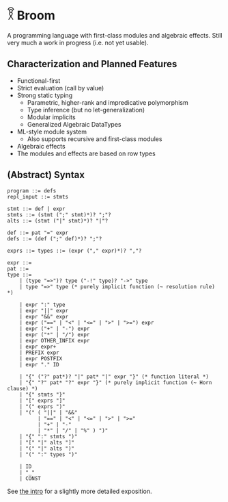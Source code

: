 # 𓎝 Broom

A programming language with first-class modules and algebraic effects.  Still
very much a work in progress (i.e. not yet usable).

## Characterization and Planned Features

* Functional-first
* Strict evaluation (call by value)
* Strong static typing
    - Parametric, higher-rank and impredicative polymorphism
    - Type inference (but no let-generalization)
    - Modular implicits
    - Generalized Algebraic DataTypes
* ML-style module system
    - Also supports recursive and first-class modules
* Algebraic effects
* The modules and effects are based on row types

## (Abstract) Syntax

```
program ::= defs
repl_input ::= stmts

stmt ::= def | expr
stmts ::= (stmt (";" stmt)*)? ";"?
alts ::= (stmt ("|" stmt)*)? "|"?

def ::= pat "=" expr
defs ::= (def (";" def)*)? ";"?

exprs ::= types ::= (expr ("," expr)*)? ","?

expr ::=
pat ::=
type ::= 
    | (type "=>")? type ("-!" type)? "->" type
    | type "=>" type (* purely implicit function (~ resolution rule) *)

    | expr ":" type
    | expr "||" expr
    | expr "&&" expr
    | expr ("==" | "<" | "<=" | ">" | ">=") expr
    | expr ("+" | "-") expr
    | expr ("*" | "/") expr
    | expr OTHER_INFIX expr
    | expr expr+
    | PREFIX expr
    | expr POSTFIX
    | expr "." ID

    | "{" ("?" pat*)? "|" pat* "|" expr "}" (* function literal *)
    | "{" "?" pat* "?" expr "}" (* purely implicit function (~ Horn clause) *)
    | "{" stmts "}"
    | "[" exprs "]"
    | "(" exprs ")"
    | "(" ( "||" | "&&"
          | "==" | "<" | "<=" | ">" | ">="
          | "+" | "-"
          | "*" | "/" | "%" ) ")"
    | "{" ":" stmts ")"
    | "[" "|" alts "]"
    | "(" "|" alts ")"
    | "(" ":" types ")"

    | ID
    | "_"
    | CONST
```

See [the intro](https://broom.readthedocs.io/en/latest/introduction.html) for a slightly more detailed exposition.

